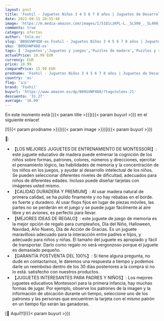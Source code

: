 ```yaml
---
layout: post
title: 'Foxhil - Juguetes Niños 3 4 5 6 7 8 años | Juguetes de Desarrollo Educativo Temprano Montessori | Juguete de Madera para Juegos de Memoria | Regalo de Cumpleaños Navidad'
date: 2022-08-31 20:55:48
image: 'https://m.media-amazon.com/images/I/51Q1czKPL-L._SL500_._SL400_.jpg'
comments: true
category: ofertas
author: 'tole.es'
slug: 'B09GVWP4D8-es Foxhil - Juguetes Niños 3 4 5 6 7 8 años | Juguetes de...'
sku: 'B09GVWP4D8-es'
tags: [ 'Juguetes','Juguetes y juegos','Puzzles de madera','Puzzles y rompecabezas','foxhil','navidad','🇪🇸', ]
actualPrice: 10.99 EUR
currency: EUR
price: 10.99
comparePrice: 15.99 EUR
prodname: 'Foxhil - Juguetes Niños 3 4 5 6 7 8 años | Juguetes de Desarrollo Educativo Temprano Montessori | Juguete de Madera para Juegos de Memoria | Regalo de Cumpleaños Navidad'
country: 'es'
flag: '🇪🇸'
brand: 'Foxhil'
buyurl: 'https://www.amazon.es/dp/B09GVWP4D8/?tag=tolees-21'
descuento: '31.27'
average: '16.99'
---
```


En este momento está [{{< param title >}}]({{< param buyurl >}}) en el siguiente enlace!

[![{{< param prodname >}}]({{< param image >}})]({{< param buyurl >}})

🔎:

- 【LOS MEJORES JUGUETES DE ENTRENAMIENTO DE MONTESSORI】: este juguete educativo de madera puede entrenar la cognición de los niños sobre formas, patrones, colores, números y direcciones, ejercitar el pensamiento lógico, las habilidades de memoria y la concentración de los niños en los juegos, y ayudar al desarrollo intelectual de los niños. Se pueden seleccionar diferentes niveles de dificultad, adecuados para niños de diferentes edades. Incluso puede diseñar tarjetas con imágenes usted mismo.
- 【CALIDAD DURADERA Y PREMIUM】: Al usar madera natural de primera calidad, se ha pulido finamente y no hay rebabas en el borde. es fuerte y duradero. Al usar flops fijos en lugar de piezas móviles, las partes no se perderán en el juego y se puede jugar fácilmente al aire libre y en aviones, es perfecto para llevar.
- 【MEJORES IDEAS DE REGALO】: este juguete de juego de memoria es la mejor opción de regalo para cumpleaños, Día del Niño, Halloween, Navidad, Año Nuevo, Día de Acción de Gracias. Es un juguete maravilloso adecuado para la interacción entre padres e hijos, y adecuado para niños y niñas. El tamaño del juguete es apropiado y fácil de transportar. Darlo como regalo no será vergonzoso porque el juguete es demasiado pequeño.
- 【GARANTÍA POSTVENTA DEL 100%】: Si tiene alguna pregunta, no dude en contactarnos, le daremos una respuesta a tiempo y podemos darle un reembolso dentro de los 30 días posteriores a la compra si no lo está. satisfecho con nuestros productos.
- 【JUGUETES INTERESANTES PARA PADRES Y NIÑOS】: Los mejores juguetes educativos Montessori para la primera infancia, hay muchas formas de jugar. Por ejemplo, observe los patrones de la imagen y la información de ubicación durante un tiempo, seleccione uno de los patrones y las personas que encuentren la tarjeta con el mismo patrón en un tiempo fijo serán las ganadoras.

[🛒 Aquí!!!]({{< param buyurl >}})
